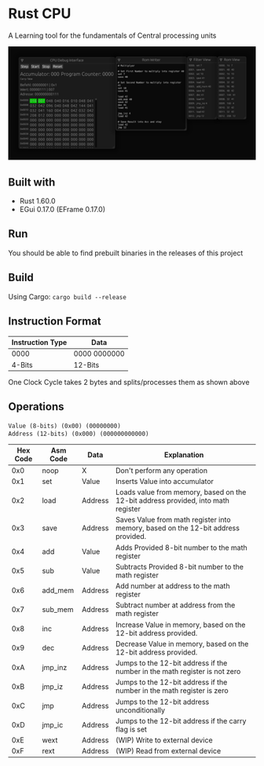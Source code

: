 # Rust CPU
A Learning tool for the fundamentals of Central processing units

![UI-Preview](https://raw.githubusercontent.com/Allstreamer/Jufo-Rust-CPU/main/screenshot-1.png)

## Built with
- Rust 1.60.0
- EGui 0.17.0 (EFrame 0.17.0)

## Run
You should be able to find prebuilt binaries in the releases of this project

## Build
Using Cargo: ```cargo build --release```

## Instruction Format
| Instruction Type | Data           | 
|------------------|----------------|
| 0000             | 0000 0000000   |
| 4-Bits           | 12-Bits        |

One Clock Cycle takes 2 bytes and splits/processes them as shown above

## Operations
```
Value (8-bits) (0x00) (00000000)
Address (12-bits) (0x000) (000000000000)
```

| Hex Code | Asm Code | Data    | Explanation                                                                       |
|----------|----------|---------|-----------------------------------------------------------------------------------|
| 0x0      | noop     | X       | Don't perform any operation                                                       |
| 0x1      | set      | Value   | Inserts Value into accumulator                                                    |
| 0x2      | load     | Address | Loads value from memory, based on the 12-bit address provided, into math register |
| 0x3      | save     | Address | Saves Value from math register into memory, based on the 12-bit address provided. |
| 0x4      | add      | Value   | Adds Provided 8-bit number to the math register                                   |
| 0x5      | sub      | Value   | Subtracts Provided 8-bit number to the math register                              |
| 0x6      | add_mem  | Address | Add number at address to the math register                                        |
| 0x7      | sub_mem  | Address | Subtract number at address from the math register                                 |
| 0x8      | inc      | Address | Increase Value in memory, based on the 12-bit address provided.                   |
| 0x9      | dec      | Address | Decrease Value in memory, based on the 12-bit address provided.                   |
| 0xA      | jmp_inz  | Address | Jumps to the 12-bit address if the number in the math register is not zero        |
| 0xB      | jmp_iz   | Address | Jumps to the 12-bit address if the number in the math register is zero            |
| 0xC      | jmp      | Address | Jumps to the 12-bit address unconditionally                                       |
| 0xD      | jmp_ic   | Address | Jumps to the 12-bit address if the carry flag is set                              |
| 0xE      | wext     | Address | (WIP) Write to external device                                                    |
| 0xF      | rext     | Address | (WIP) Read from external device                                                   |